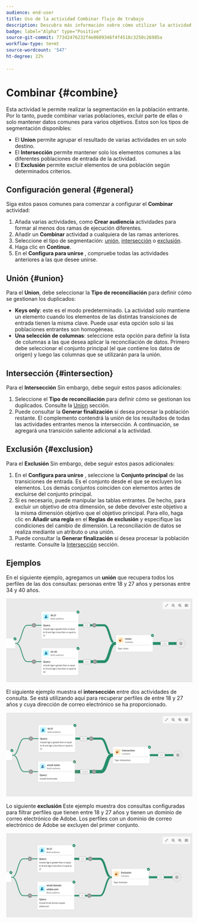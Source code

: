 ```yaml
---
audience: end-user
title: Uso de la actividad Combinar flujo de trabajo
description: Descubra más información sobre cómo utilizar la actividad del flujo de trabajo Combinar
badge: label="Alpha" type="Positive"
source-git-commit: 773d2476232f4e0609346f4f4518c3250c26985a
workflow-type: tm+mt
source-wordcount: '547'
ht-degree: 22%

---
```



# Combinar {#combine}

Esta actividad le permite realizar la segmentación en la población entrante. Por lo tanto, puede combinar varias poblaciones, excluir parte de ellas o solo mantener datos comunes para varios objetivos. Estos son los tipos de segmentación disponibles:

<!--
The **Combine** activity can be placed after any other activity, but not at the beginning of the workflow. Any activity can be placed after the **Combine**.
-->

* El **Union** permite agrupar el resultado de varias actividades en un solo destino.
* El **Intersección** permite mantener solo los elementos comunes a las diferentes poblaciones de entrada de la actividad.
* El **Exclusión** permite excluir elementos de una población según determinados criterios.

## Configuración general {#general}

Siga estos pasos comunes para comenzar a configurar el **Combinar** actividad:

1. Añada varias actividades, como **Crear audiencia** actividades para formar al menos dos ramas de ejecución diferentes.
1. Añadir un **Combinar** actividad a cualquiera de las ramas anteriores.
1. Seleccione el tipo de segmentación: [unión](#union), [intersección](#intersection) o [exclusión](#exclusion).
1. Haga clic en **Continue**.
1. En el **Configura para unirse** , compruebe todas las actividades anteriores a las que desee unirse.

## Unión {#union}

Para el **Union**, debe seleccionar la **Tipo de reconciliación** para definir cómo se gestionan los duplicados:

* **Keys only**: este es el modo predeterminado. La actividad solo mantiene un elemento cuando los elementos de las distintas transiciones de entrada tienen la misma clave. Puede usar esta opción solo si las poblaciones entrantes son homogéneas.
* **Una selección de columnas**: seleccione esta opción para definir la lista de columnas a las que desea aplicar la reconciliación de datos. Primero debe seleccionar el conjunto principal (el que contiene los datos de origen) y luego las columnas que se utilizarán para la unión.

## Intersección {#intersection}

Para el **Intersección** Sin embargo, debe seguir estos pasos adicionales:

1. Seleccione el **Tipo de reconciliación** para definir cómo se gestionan los duplicados. Consulte la [Union](#union) sección.
1. Puede consultar la **Generar finalización** si desea procesar la población restante. El complemento contendrá la unión de los resultados de todas las actividades entrantes menos la intersección. A continuación, se agregará una transición saliente adicional a la actividad.

## Exclusión {#exclusion}

Para el **Exclusión** Sin embargo, debe seguir estos pasos adicionales:

1. En el **Configura para unirse** , seleccione la **Conjunto principal** de las transiciones de entrada. Es el conjunto desde el que se excluyen los elementos. Los demás conjuntos coinciden con elementos antes de excluirse del conjunto principal.
1. Si es necesario, puede manipular las tablas entrantes. De hecho, para excluir un objetivo de otra dimensión, se debe devolver este objetivo a la misma dimensión objetivo que el objetivo principal. Para ello, haga clic en **Añadir una regla** en el **Reglas de exclusión** y especifique las condiciones del cambio de dimensión. La reconciliación de datos se realiza mediante un atributo o una unión.
1. Puede consultar la **Generar finalización** si desea procesar la población restante. Consulte la [Intersección](#intersection) sección.

## Ejemplos

En el siguiente ejemplo, agregamos un **unión** que recupera todos los perfiles de las dos consultas: personas entre 18 y 27 años y personas entre 34 y 40 años.

![](../assets/workflow-union-example.png)

El siguiente ejemplo muestra el **intersección** entre dos actividades de consulta. Se está utilizando aquí para recuperar perfiles de entre 18 y 27 años y cuya dirección de correo electrónico se ha proporcionado.

![](../assets/workflow-intersection-example.png)

Lo siguiente **exclusión** Este ejemplo muestra dos consultas configuradas para filtrar perfiles que tienen entre 18 y 27 años y tienen un dominio de correo electrónico de Adobe. Los perfiles con un dominio de correo electrónico de Adobe se excluyen del primer conjunto.

![](../assets/workflow-exclusion-example.png)


